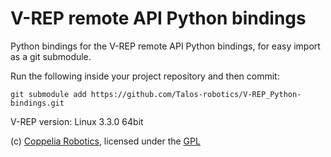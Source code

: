 V-REP remote API Python bindings
===

Python bindings for the V-REP remote API Python bindings, for easy import as a git submodule.


Run the following inside your project repository and then commit:
```
git submodule add https://github.com/Talos-robotics/V-REP_Python-bindings.git
```

V-REP version: Linux 3.3.0 64bit

(c) [Coppelia Robotics](http://www.coppeliarobotics.com/), licensed under the [GPL](GPL.txt)
